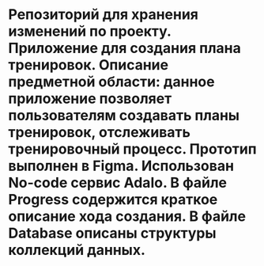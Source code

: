 # Репозиторий для хранения изменений по проекту. Приложение для создания плана тренировок. Описание предметной области: данное приложение позволяет пользователям создавать планы тренировок, отслеживать тренировочный процесс. Прототип выполнен в Figma. Использован No-code сервис Adalo. В файле Progress содержится краткое описание хода создания. В файле Database описаны структуры коллекций данных.
